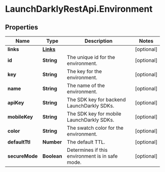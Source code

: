 # LaunchDarklyRestApi.Environment

## Properties
Name | Type | Description | Notes
------------ | ------------- | ------------- | -------------
**links** | [**Links**](Links.md) |  | [optional] 
**id** | **String** | The unique id for the environment. | [optional] 
**key** | **String** | The key for the environment. | [optional] 
**name** | **String** | The name of the environment. | [optional] 
**apiKey** | **String** | The SDK key for backend LaunchDarkly SDKs. | [optional] 
**mobileKey** | **String** | The SDK key for mobile LaunchDarkly SDKs. | [optional] 
**color** | **String** | The swatch color for the environment. | [optional] 
**defaultTtl** | **Number** | The default TTL. | [optional] 
**secureMode** | **Boolean** | Determines if this environment is in safe mode. | [optional] 


